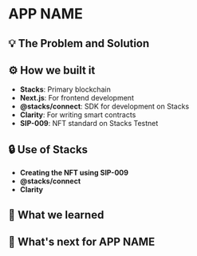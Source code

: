 # APP NAME

## 💡 The Problem and Solution

## ⚙️ How we built it

- **Stacks**: Primary blockchain
- **Next.js**: For frontend development
- **@stacks/connect**: SDK for development on Stacks
- **Clarity**: For writing smart contracts
- **SIP-009**: NFT standard on Stacks Testnet

## 🔒 Use of Stacks

- **Creating the NFT using SIP-009**
- **@stacks/connect**
- **Clarity**

## 📖 What we learned

## 🚀 What's next for APP NAME